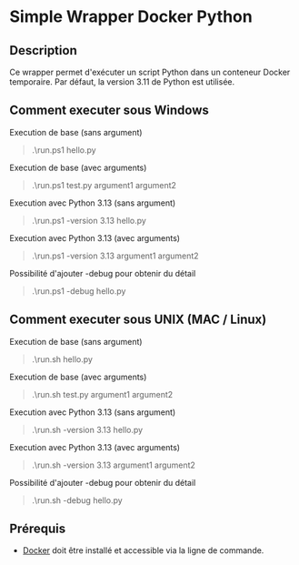 # Simple Wrapper Docker Python

## Description
Ce wrapper permet d'exécuter un script Python dans un conteneur Docker temporaire. 
Par défaut, la version 3.11 de Python est utilisée.


## Comment executer sous Windows
Execution de base (sans argument)
> .\run.ps1 hello.py

Execution de base (avec arguments)
> .\run.ps1 test.py argument1 argument2


Execution avec Python 3.13 (sans argument)
> .\run.ps1 -version 3.13 hello.py

Execution avec Python 3.13 (avec arguments)
> .\run.ps1 -version 3.13 argument1 argument2

Possibilité d'ajouter -debug pour obtenir du détail
> .\run.ps1 -debug hello.py


## Comment executer sous UNIX (MAC / Linux)
Execution de base (sans argument)
> .\run.sh hello.py

Execution de base (avec arguments)
> .\run.sh test.py argument1 argument2

Execution avec Python 3.13 (sans argument)
> .\run.sh -version 3.13 hello.py

Execution avec Python 3.13 (avec arguments)
> .\run.sh -version 3.13 argument1 argument2

Possibilité d'ajouter -debug pour obtenir du détail
> .\run.sh -debug hello.py



## Prérequis

- [Docker](https://www.docker.com/) doit être installé et accessible via la ligne de commande.